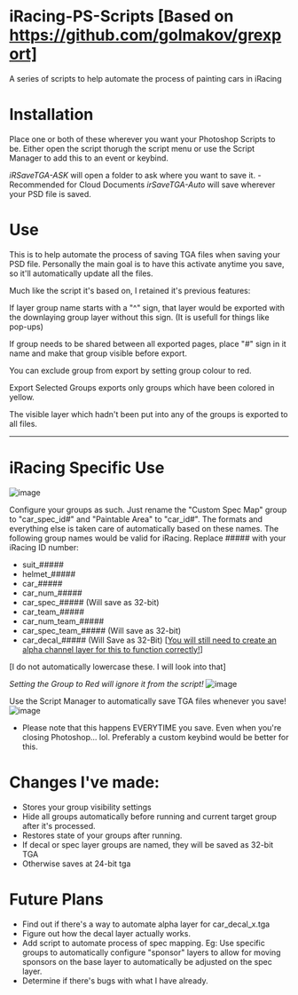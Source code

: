 # iRacing-PS-Scripts [Based on https://github.com/golmakov/grexport]
A series of scripts to help automate the process of painting cars in iRacing

# Installation
Place one or both of these wherever you want your Photoshop Scripts to be. Either open the script thorugh the script menu or use the Script Manager to add this to an event or keybind.

*iRSaveTGA-ASK* will open a folder to ask where you want to save it. -Recommended for Cloud Documents
*irSaveTGA-Auto* will save wherever your PSD file is saved.

# Use
This is to help automate the process of saving TGA files when saving your PSD file. Personally the main goal is to have this activate anytime you save, so it'll automatically update all the files. 

Much like the script it's based on, I retained it's previous features:

If layer group name starts with a "^" sign, that layer would be exported with the downlaying group layer without this sign. (It is usefull for things like pop-ups)

If group needs to be shared between all exported pages, place "#" sign in it name and make that group visible before export.

You can exclude group from export by setting group colour to red.

Export Selected Groups exports only groups which have been colored in yellow.

The visible layer which hadn't been put into any of the groups is exported to all files.

--------
# iRacing Specific Use
![image](https://github.com/lithiumfox/iRacing-PS-Scripts/assets/4545555/b5da614f-da84-405d-99f9-065e561c1c45)

Configure your groups as such. Just rename the "Custom Spec Map" group to "car_spec_id#" and "Paintable Area" to "car_id#". The formats and everything else is taken care of automatically based on these names. The following group names would be valid for iRacing.  Replace ##### with your iRacing ID number:

- suit_#####
- helmet_#####
- car_#####
- car_num_#####
- car_spec_##### (Will save as 32-bit)
- car_team_#####
- car_num_team_#####
- car_spec_team_##### (Will save as 32-bit)
- car_decal_##### (Will Save as 32-Bit) [[You will still need to create an alpha channel layer for this to function correctly!](https://support.iracing.com/support/solutions/articles/31000133480-how-do-i-custom-paint-my-iracing-cars-#:~:text=add%20a%2032%2Dbit%20TGA%20file%20with%20an%20alpha%20channel)]

[I do not automatically lowercase these. I will look into that]

*Setting the Group to Red will ignore it from the script!*
![image](https://github.com/lithiumfox/iRacing-PS-Scripts/assets/4545555/65baa6f7-2dd4-471f-bcb3-18a3083c1f34)


Use the Script Manager to automatically save TGA files whenever you save!
![image](https://github.com/lithiumfox/iRacing-PS-Scripts/assets/4545555/4cb78477-a692-400c-a362-f6468c6b1305)

* Please note that this happens EVERYTIME you save. Even when you're closing Photoshop... lol. Preferably a custom keybind would be better for this.


# Changes I've made:

- Stores your group visibility settings
- Hide all groups automatically before running and current target group after it's processed.
- Restores state of your groups after running.
- If decal or spec layer groups are named, they will be saved as 32-bit TGA
- Otherwise saves at 24-bit tga

# Future Plans
- Find out if there's a way to automate alpha layer for car_decal_x.tga
- Figure out how the decal layer actually works.
- Add script to automate process of spec mapping. Eg: Use specific groups to automatically configure "sponsor" layers to allow for moving sponsors on the base layer to automatically be adjusted on the spec layer.
- Determine if there's bugs with what I have already.
